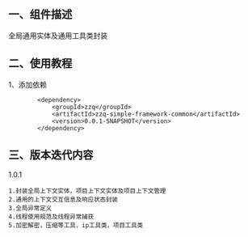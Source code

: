 ## 一、组件描述
全局通用实体及通用工具类封装

## 二、使用教程
1、添加依赖
```
        <dependency>
            <groupId>zzq</groupId>
            <artifactId>zzq-simple-framework-common</artifactId>
            <version>0.0.1-SNAPSHOT</version>
        </dependency>
```

## 三、版本迭代内容
1.0.1
```
1.封装全局上下文实体，项目上下文实体及项目上下文管理
2.通用的上下文交互信息及响应状态封装
3.全局异常定义
4.线程使用规范及线程异常捕获
5.加密解密，压缩等工具，ip工具类，项目工具类
```
